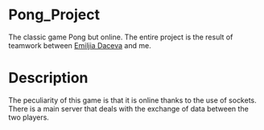 # Pong_Project
The classic game Pong but online. 
The entire project is the result of teamwork between [Emiljia Daceva](https://www.instagram.com/dacevae/?hl=en) and me.

# Description
The peculiarity of this game is that it is online thanks to the use of sockets. There is a main server that deals with the exchange of data between the two players.
